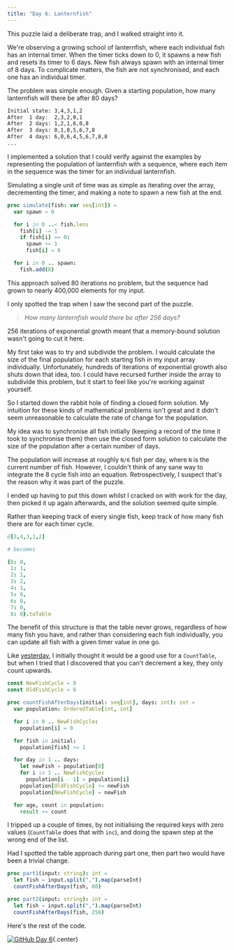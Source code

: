 ```yaml
---
title: "Day 6: Lanternfish"
---
```


This puzzle laid a deliberate trap, and I walked straight into it.

We're observing a growing school of lanternfish, where each individual fish has an internal timer. When the timer ticks down to 0, it spawns a new fish and resets its timer to 6 days. New fish always spawn with an internal timer of 8 days. To complicate matters, the fish are not synchronised, and each one has an individual timer.

The problem was simple enough. Given a starting population, how many lanternfish will there be after 80 days?

```txt
Initial state: 3,4,3,1,2
After  1 day:  2,3,2,0,1
After  2 days: 1,2,1,6,0,8
After  3 days: 0,1,0,5,6,7,8
After  4 days: 6,0,6,4,5,6,7,8,8
...
```

I implemented a solution that I could verify against the examples by representing the population of lanternfish with a sequence, where each item in the sequence was the timer for an individual lanternfish.

Simulating a single unit of time was as simple as iterating over the array, decrementing the timer, and making a note to spawn a new fish at the end.

```nim
proc simulate(fish: var seq[int]) =
  var spawn = 0

  for i in 0 ..< fish.len:
    fish[i] -= 1
    if fish[i] == 0:
      spawn += 1
      fish[i] = 6

  for i in 0 .. spawn:
    fish.add(8)
```

This approach solved 80 iterations no problem, but the sequence had grown to nearly 400,000 elements for my input.

I only spotted the trap when I saw the second part of the puzzle.

> _How many lanternfish would there be after 256 days?_

256 iterations of exponential growth meant that a memory-bound solution wasn't going to cut it here.

My first take was to try and subdivide the problem. I would calculate the size of the final population for each starting fish in my input array individually. Unfortunately, hundreds of iterations of exponential growth also shuts down that idea, too. I could have recursed further inside the array to subdivide this problem, but it start to feel like you're working against yourself.

So I started down the rabbit hole of finding a closed form solution. My intuition for these kinds of mathematical problems isn't great and it didn't seem unreasonable to calculate the rate of change for the population.

My idea was to synchronise all fish initially (keeping a record of the time it took to synchronise them) then use the closed form solution to calculate the size of the population after a certain number of days.

The population will increase at roughly `N/6` fish per day, where `N` is the current number of fish. However, I couldn't think of any sane way to integrate the 8 cycle fish into an equation. Retrospectively, I suspect that's the reason why it was part of the puzzle.

I ended up having to put this down whilst I cracked on with work for the day, then picked it up again afterwards, and the solution seemed quite simple.

Rather than keeping track of every single fish, keep track of how many fish there are for each timer cycle.

```nim
@[3,4,3,1,2]

# becomes

{0: 0,
 1: 1,
 2: 1,
 3: 2,
 4: 1,
 5: 0,
 6: 0,
 7: 0,
 8: 0}.toTable
```

The benefit of this structure is that the table never grows, regardless of how many fish you have, and rather than considering each fish individually, you can update all fish with a given timer value in one go.

Like [yesterday](../day-5), I initially thought it would be a good use for a `CountTable`, but when I tried that I discovered that you can't decrement a key, they only count upwards.

```nim
const NewFishCycle = 8
const OldFishCycle = 6

proc countFishAfterDays(initial: seq[int], days: int): int =
  var population: OrderedTable[int, int]

  for i in 0 .. NewFishCycle:
    population[i] = 0

  for fish in initial:
    population[fish] += 1

  for day in 1 .. days:
    let newFish = population[0]
    for i in 1 .. NewFishCycle:
      population[i - 1] = population[i]
    population[OldFishCycle] += newFish
    population[NewFishCycle] = newFish

  for age, count in population:
    result += count
```

I tripped up a couple of times, by not initialising the required keys with zero values (`CountTable` does that with `inc`), and doing the spawn step at the wrong end of the list.

Had I spotted the table approach during part one, then part two would have been a trivial change.

```nim
proc part1(input: string): int =
  let fish = input.split(",").map(parseInt)
  countFishAfterDays(fish, 80)

proc part2(input: string): int =
  let fish = input.split(",").map(parseInt)
  countFishAfterDays(fish, 256)
```

Here's the rest of the code.

[![GitHub](/icons/github.svg) Day 6](https://github.com/danprince/advent-of-code/blob/master/2021/day-06/main.nim){.center}

